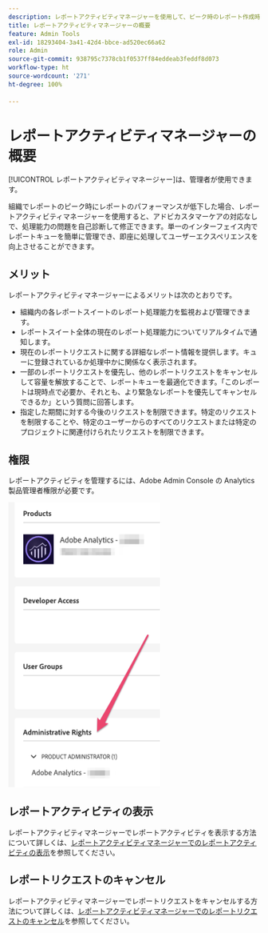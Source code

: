 ```yaml
---
description: レポートアクティビティマネージャーを使用して、ピーク時のレポート作成時の容量の問題を診断および修正する方法について説明します。
title: レポートアクティビティマネージャーの概要
feature: Admin Tools
exl-id: 18293404-3a41-42d4-bbce-ad520ec66a62
role: Admin
source-git-commit: 938795c7378cb1f0537ff84eddeab3feddf8d073
workflow-type: ht
source-wordcount: '271'
ht-degree: 100%

---
```


# レポートアクティビティマネージャーの概要

[!UICONTROL レポートアクティビティマネージャー]は、管理者が使用できます。

組織でレポートのピーク時にレポートのパフォーマンスが低下した場合、レポートアクティビティマネージャーを使用すると、アドビカスタマーケアの対応なしで、処理能力の問題を自己診断して修正できます。単一のインターフェイス内でレポートキューを簡単に管理でき、即座に処理してユーザーエクスペリエンスを向上させることができます。

## メリット

レポートアクティビティマネージャーによるメリットは次のとおりです。

* 組織内の各レポートスイートのレポート処理能力を監視および管理できます。
* レポートスイート全体の現在のレポート処理能力についてリアルタイムで通知します。
* 現在のレポートリクエストに関する詳細なレポート情報を提供します。キューに登録されているか処理中かに関係なく表示されます。
* 一部のレポートリクエストを優先し、他のレポートリクエストをキャンセルして容量を解放することで、レポートキューを最適化できます。「このレポートは現時点で必要か、それとも、より緊急なレポートを優先してキャンセルできるか」という質問に回答します。
* 指定した期間に対する今後のリクエストを制限できます。特定のリクエストを制限することや、特定のユーザーからのすべてのリクエストまたは特定のプロジェクトに関連付けられたリクエストを制限できます。

## 権限

レポートアクティビティを管理するには、Adobe Admin Console の Analytics 製品管理者権限が必要です。

![権限](/help/admin/admin/assets/rep-mgr-permission.png)

## レポートアクティビティの表示

レポートアクティビティマネージャーでレポートアクティビティを表示する方法について詳しくは、[レポートアクティビティマネージャーでのレポートアクティビティの表示](/help/admin/admin/reporting-activity-manager/reporting-activity.md)を参照してください。

## レポートリクエストのキャンセル

レポートアクティビティマネージャーでレポートリクエストをキャンセルする方法について詳しくは、[レポートアクティビティマネージャーでのレポートリクエストのキャンセル](/help/admin/admin/reporting-activity-manager/reporting-activity-cancel-requests.md)を参照してください。
